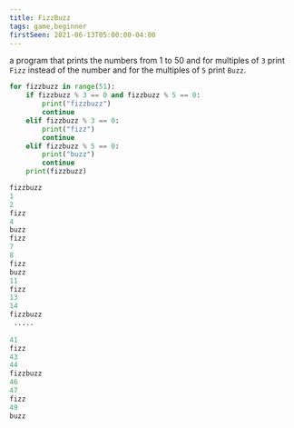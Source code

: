 ```yaml
---
title: FizzBuzz
tags: game,beginner
firstSeen: 2021-06-13T05:00:00-04:00
---
```


a program that prints the numbers from 1 to 50 and for multiples of `3` print `Fizz` instead of the number and for the multiples of `5` print `Buzz`. 

```py
for fizzbuzz in range(51):
    if fizzbuzz % 3 == 0 and fizzbuzz % 5 == 0:
        print("fizzbuzz")
        continue
    elif fizzbuzz % 3 == 0:
        print("fizz")
        continue
    elif fizzbuzz % 5 == 0:
        print("buzz")
        continue
    print(fizzbuzz)
```

```py
fizzbuzz
1
2
fizz
4
buzz
fizz
7
8
fizz
buzz
11
fizz
13
14
fizzbuzz
 ..... 
 
41
fizz
43
44
fizzbuzz
46
47
fizz
49
buzz
```
